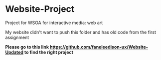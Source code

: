 # Website-Project
Project for WSOA for interactive media: web art



My website didn't want to push this folder and has old code from the first assignment

**Please go to this link  https://github.com/faneleedison-ux/Website-Updated   to find the right project**

